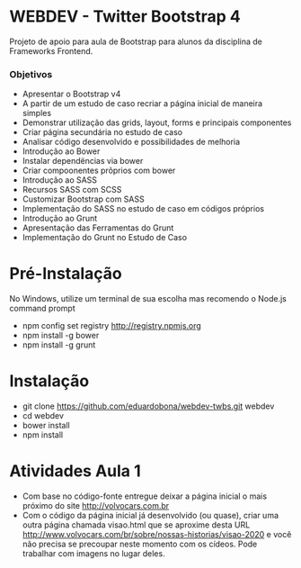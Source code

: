 # WEBDEV - Twitter Bootstrap 4

Projeto de apoio para aula de Bootstrap para alunos da disciplina de Frameworks Frontend.

### Objetivos

- Apresentar o Bootstrap v4
- A partir de um estudo de caso recriar a página inicial de maneira simples
- Demonstrar utilização das grids, layout, forms e principais componentes
- Criar página secundária no estudo de caso
- Analisar código desenvolvido e possibilidades de melhoria
- Introdução ao Bower
- Instalar dependëncias via bower
- Criar compoonentes prõprios com bower
- Introdução ao SASS
- Recursos SASS com SCSS
- Customizar Bootstrap com SASS
- Implementação do SASS no estudo de caso em códigos próprios
- Introdução ao Grunt
- Apresentação das Ferramentas do Grunt
- Implementação do Grunt no Estudo de Caso

# Pré-Instalação
No Windows, utilize um terminal de sua escolha mas recomendo o Node.js command prompt
- npm config set registry http://registry.npmjs.org
- npm install -g bower
- npm install -g grunt

# Instalação
- git clone https://github.com/eduardobona/webdev-twbs.git webdev
- cd webdev
- bower install
- npm install

# Atividades Aula 1
- Com base no código-fonte entregue deixar a página inicial o mais próximo do site http://volvocars.com.br
- Com o código da página inicial já desenvolvido (ou quase), criar uma outra página chamada visao.html que se aproxime desta URL http://www.volvocars.com/br/sobre/nossas-historias/visao-2020 e você não precisa se precoupar neste momento com os cídeos. Pode trabalhar com imagens no lugar deles.
